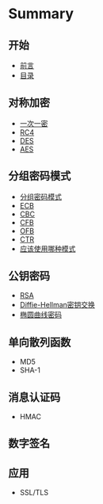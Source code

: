 # Summary

## 开始
* [前言](README.md)
* [目录](SUMMARY.md)

## 对称加密
* [一次一密](docs/chapter-1/一次一密.md)
* [RC4](docs/chapter-1/rc4.md)
* [DES](docs/chapter-1/des.md)
* [AES](docs/chapter-1/aes.md)

## 分组密码模式
* [分组密码模式](docs/chapter-2/分组密码模式.md)
* [ECB](docs/chapter-2/ecb.md)
* [CBC](docs/chapter-2/cbc.md)
* [CFB](docs/chapter-2/cfb.md)
* [OFB](docs/chapter-2/ofb.md)
* [CTR](docs/chapter-2/ctr.md)
* [应该使用哪种模式](docs/chapter-2/应该使用哪种模式.md)

## 公钥密码
* [RSA](docs/chapter-3/rsa.md)
* [Diffie-Hellman密钥交换](docs/chapter-3/diffie-hellman密钥交换.md)
* [椭圆曲线密码](docs/chapter-3/椭圆曲线密码.md)

## 单向散列函数
* MD5
* SHA-1

## 消息认证码
* HMAC

## 数字签名

## 应用
* SSL\/TLS

